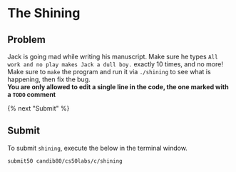 # The Shining

## Problem
Jack is going mad while writing his manuscript. Make sure he types `All work and no play makes Jack a dull boy.` exactly 10 times, and no more!  
Make sure to `make` the program and run it via `./shining` to see what is happening, then fix the bug.  
**You are only allowed to edit a single line in the code, the one marked with a `TODO` comment**

{% next "Submit" %}

## Submit

To submit `shining`, execute the below in the terminal window.
```
submit50 candib80/cs50labs/c/shining
```
